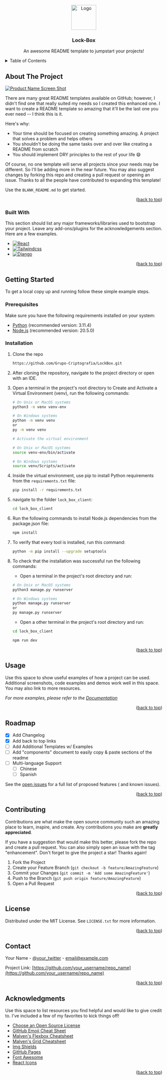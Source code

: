 <!-- PROJECT SHIELDS -->
<!--
*** I'm using markdown "reference style" links for readability.
*** Reference links are enclosed in brackets [ ] instead of parentheses ( ).
*** See the bottom of this document for the declaration of the reference variables
*** for contributors-url, forks-url, etc. This is an optional, concise syntax you may use.
*** https://www.markdownguide.org/basic-syntax/#reference-style-links
-->

<!-- PROJECT LOGO -->
<br />
<div align="center">
  <a href="https://github.com/othneildrew/Best-README-Template">
    <img src="images/logo.png" alt="Logo" width="80" height="80">
  </a>

<h3 align="center">Lock-Box</h3>

  <p align="center">
    An awesome README template to jumpstart your projects!
  </p>
</div>



<!-- TABLE OF CONTENTS -->
<details>
  <summary>Table of Contents</summary>
  <ol>
    <li>
      <a href="#about-the-project">About The Project</a>
      <ul>
        <li><a href="#built-with">Built With</a></li>
      </ul>
    </li>
    <li>
      <a href="#getting-started">Getting Started</a>
      <ul>
        <li><a href="#prerequisites">Prerequisites</a></li>
        <li><a href="#installation">Installation</a></li>
      </ul>
    </li>
    <li><a href="#usage">Usage</a></li>
    <li><a href="#roadmap">Roadmap</a></li>
    <li><a href="#contributing">Contributing</a></li>
    <li><a href="#license">License</a></li>
    <li><a href="#contact">Contact</a></li>
    <li><a href="#acknowledgments">Acknowledgments</a></li>
  </ol>
</details>



<!-- ABOUT THE PROJECT -->

## About The Project

[![Product Name Screen Shot][product-screenshot]](https://example.com)

There are many great README templates available on GitHub; however, I didn't find one that really suited my needs so I
created this enhanced one. I want to create a README template so amazing that it'll be the last one you ever need -- I
think this is it.

Here's why:

* Your time should be focused on creating something amazing. A project that solves a problem and helps others
* You shouldn't be doing the same tasks over and over like creating a README from scratch
* You should implement DRY principles to the rest of your life :smile:

Of course, no one template will serve all projects since your needs may be different. So I'll be adding more in the near
future. You may also suggest changes by forking this repo and creating a pull request or opening an issue. Thanks to all
the people have contributed to expanding this template!

Use the `BLANK_README.md` to get started.

<p align="right">(<a href="#readme-top">back to top</a>)</p>

### Built With

This section should list any major frameworks/libraries used to bootstrap your project. Leave any add-ons/plugins for
the acknowledgements section. Here are a few examples.

* [![React][React.js]][React-url]
* [![Tailwindcss][Tailwindcss.js]][Tailwindcss-url]
* [![Django][Django.js]][Django-url]

<p align="right">(<a href="#readme-top">back to top</a>)</p>



<!-- GETTING STARTED -->

## Getting Started

To get a local copy up and running follow these simple example steps.

### Prerequisites

Make sure you have the following requirements installed on your system:

- [Python](https://www.python.org/downloads/) (recommended version: 3.11.4)
- [Node.js](https://nodejs.org/) (recommended version: 20.5.0)

### Installation

1. Clone the repo
   ```sh
   https://github.com/Grupo-Criptografia/LockBox.git
   ```
2. After cloning the repository, navigate to the project directory or open with an IDE.

3. Open a terminal in the project's root directory to Create and Activate a Virtual Environment (venv), run the
   following commands:
    ```sh
   # On Unix or MacOS systems
   python3 -m venv venv-env
   
   # On Windows systems
   python -m venv venv
   or
   py -m venv venv
   
   # Activate the virtual environment
   
   # On Unix or MacOS systems
   source venv-env/bin/activate
   
   # On Windows systems
   source venv/Scripts/activate
   ```

4. Inside the virtual environment, use pip to install Python requirements from the `requirements.txt` file:
   ```sh
   pip install -r requirements.txt
   ```

5. navigate to the folder `lock_box_client`:
    ```sh
   cd lock_box_client
   ```

6. Run the following commands to install Node.js dependencies from the package.json file:
    ```sh
   npm install
   ```
7. To verify that every tool is installed, run this command:
   ```sh
   python -m pip install --upgrade setuptools
   ```
8. To check that the installation was successful run the following commands:
   *  Open a terminal in the project's root directory and run:
   ```sh
   # On Unix or MacOS systems
   python3 manage.py runserver
   
   # On Windows systems
   python manage.py runserver
   or
   py manage.py runserver
   ```
    *  Open a other terminal in the project's root directory and run:
   ```sh
   cd lock_box_client

   npm run dev
   ```

<p align="right">(<a href="#readme-top">back to top</a>)</p>



<!-- USAGE EXAMPLES -->

## Usage

Use this space to show useful examples of how a project can be used. Additional screenshots, code examples and demos
work well in this space. You may also link to more resources.

_For more examples, please refer to the [Documentation](https://example.com)_

<p align="right">(<a href="#readme-top">back to top</a>)</p>



<!-- ROADMAP -->

## Roadmap

- [x] Add Changelog
- [x] Add back to top links
- [ ] Add Additional Templates w/ Examples
- [ ] Add "components" document to easily copy & paste sections of the readme
- [ ] Multi-language Support
    - [ ] Chinese
    - [ ] Spanish

See the [open issues](https://github.com/othneildrew/Best-README-Template/issues) for a full list of proposed features (
and known issues).

<p align="right">(<a href="#readme-top">back to top</a>)</p>



<!-- CONTRIBUTING -->

## Contributing

Contributions are what make the open source community such an amazing place to learn, inspire, and create. Any
contributions you make are **greatly appreciated**.

If you have a suggestion that would make this better, please fork the repo and create a pull request. You can also
simply open an issue with the tag "enhancement".
Don't forget to give the project a star! Thanks again!

1. Fork the Project
2. Create your Feature Branch (`git checkout -b feature/AmazingFeature`)
3. Commit your Changes (`git commit -m 'Add some AmazingFeature'`)
4. Push to the Branch (`git push origin feature/AmazingFeature`)
5. Open a Pull Request

<p align="right">(<a href="#readme-top">back to top</a>)</p>



<!-- LICENSE -->

## License

Distributed under the MIT License. See `LICENSE.txt` for more information.

<p align="right">(<a href="#readme-top">back to top</a>)</p>



<!-- CONTACT -->

## Contact

Your Name - [@your_twitter](https://twitter.com/your_username) - email@example.com

Project Link: [https://github.com/your_username/repo_name](https://github.com/your_username/repo_name)

<p align="right">(<a href="#readme-top">back to top</a>)</p>



<!-- ACKNOWLEDGMENTS -->

## Acknowledgments

Use this space to list resources you find helpful and would like to give credit to. I've included a few of my favorites
to kick things off!

* [Choose an Open Source License](https://choosealicense.com)
* [GitHub Emoji Cheat Sheet](https://www.webpagefx.com/tools/emoji-cheat-sheet)
* [Malven's Flexbox Cheatsheet](https://flexbox.malven.co/)
* [Malven's Grid Cheatsheet](https://grid.malven.co/)
* [Img Shields](https://shields.io)
* [GitHub Pages](https://pages.github.com)
* [Font Awesome](https://fontawesome.com)
* [React Icons](https://react-icons.github.io/react-icons/search)

<p align="right">(<a href="#readme-top">back to top</a>)</p>



<!-- MARKDOWN LINKS & IMAGES -->
<!-- https://www.markdownguide.org/basic-syntax/#reference-style-links -->

[contributors-shield]: https://img.shields.io/github/contributors/othneildrew/Best-README-Template.svg?style=for-the-badge

[contributors-url]: https://github.com/othneildrew/Best-README-Template/graphs/contributors

[license-shield]: https://img.shields.io/github/license/othneildrew/Best-README-Template.svg?style=for-the-badge

[license-url]: https://github.com/othneildrew/Best-README-Template/blob/master/LICENSE.txt

[product-screenshot]: images/screenshot.png

[React.js]: https://img.shields.io/badge/React-20232A?style=for-the-badge&logo=react&logoColor=61DAFB

[React-url]: https://reactjs.org/

[Tailwindcss.js]: https://img.shields.io/badge/Tailwindcss-20232A?style=for-the-badge&logo=tailwindcss&logoColor=06B6D4

[Tailwindcss-url]: https://tailwindcss.com

[Django.js]: https://img.shields.io/badge/Django-20232A?style=for-the-badge&logo=django&logoColor=092E20

[Django-url]: https://www.djangoproject.com
